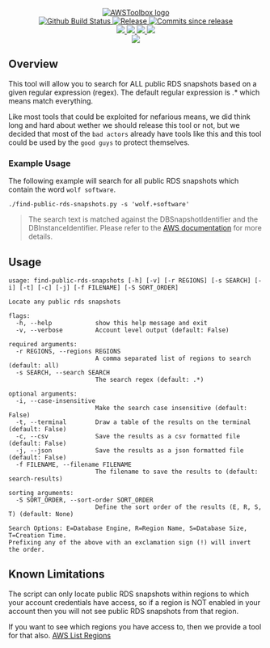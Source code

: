 <p align="center">
    <a href="https://github.com/AWSToolbox/">
        <img src="https://cdn.wolfsoftware.com/assets/images/github/organisations/awstoolbox/black-and-white-circle-256.png" alt="AWSToolbox logo" />
    </a>
    <br />
    <a href="https://github.com/AWSToolbox/find-public-rds-snapshots/actions/workflows/cicd-pipeline.yml">
        <img src="https://img.shields.io/github/workflow/status/AWSToolbox/find-public-rds-snapshots/CICD%20Pipeline/master?style=for-the-badge" alt="Github Build Status">
    </a>
    <a href="https://github.com/AWSToolbox/find-public-rds-snapshots/releases/latest">
        <img src="https://img.shields.io/github/v/release/AWSToolbox/find-public-rds-snapshots?color=blue&label=Latest%20Release&style=for-the-badge" alt="Release">
    </a>
    <a href="https://github.com/AWSToolbox/find-public-rds-snapshots/releases/latest">
        <img src="https://img.shields.io/github/commits-since/AWSToolbox/find-public-rds-snapshots/latest.svg?color=blue&style=for-the-badge" alt="Commits since release">
    </a>
    <br />
    <a href=".github/CODE_OF_CONDUCT.md">
        <img src="https://img.shields.io/badge/Code%20of%20Conduct-blue?style=for-the-badge" />
    </a>
    <a href=".github/CONTRIBUTING.md">
        <img src="https://img.shields.io/badge/Contributing-blue?style=for-the-badge" />
    </a>
    <a href=".github/SECURITY.md">
        <img src="https://img.shields.io/badge/Report%20Security%20Concern-blue?style=for-the-badge" />
    </a>
    <a href="https://github.com/AWSToolbox/find-public-rds-snapshots/issues">
        <img src="https://img.shields.io/badge/Get%20Support-blue?style=for-the-badge" />
    </a>
    <br />
    <a href="https://wolfsoftware.com/">
        <img src="https://img.shields.io/badge/Created%20by%20Wolf%20Software-blue?style=for-the-badge" />
    </a>
</p>

## Overview

This tool will allow you to search for ALL public RDS snapshots based on a given regular expression (regex). The default regular expression is .* which means match everything.

Like most tools that could be exploited for nefarious means, we did think long and hard about wether we should release this tool or not, but we decided that most of the `bad actors` already have tools like this and this tool could be used by the `good guys` to protect themselves.

### Example Usage

The following example will search for all public RDS snapshots which contain the word `wolf software`.

```shell
./find-public-rds-snapshots.py -s 'wolf.+software'
```
> The search text is matched against the DBSnapshotIdentifier and the DBInstanceIdentifier. Please refer to the [AWS documentation](https://docs.aws.amazon.com/cli/latest/reference/rds/describe-db-snapshots.html) for more details.

## Usage

```shell
usage: find-public-rds-snapshots [-h] [-v] [-r REGIONS] [-s SEARCH] [-i] [-t] [-c] [-j] [-f FILENAME] [-S SORT_ORDER]

Locate any public rds snapshots

flags:
  -h, --help            show this help message and exit
  -v, --verbose         Account level output (default: False)

required arguments:
  -r REGIONS, --regions REGIONS
                        A comma separated list of regions to search (default: all)
  -s SEARCH, --search SEARCH
                        The search regex (default: .*)

optional arguments:
  -i, --case-insensitive
                        Make the search case insensitive (default: False)
  -t, --terminal        Draw a table of the results on the terminal (default: False)
  -c, --csv             Save the results as a csv formatted file (default: False)
  -j, --json            Save the results as a json formatted file (default: False)
  -f FILENAME, --filename FILENAME
                        The filename to save the results to (default: search-results)

sorting arguments:
  -S SORT_ORDER, --sort-order SORT_ORDER
                        Define the sort order of the results (E, R, S, T) (default: None)

Search Options: E=Database Engine, R=Region Name, S=Database Size, T=Creation Time.
Prefixing any of the above with an exclamation sign (!) will invert the order.
```

## Known Limitations

The script can only locate public RDS snapshots within regions to which your account credentials have access, so if a region is NOT enabled in your account then you will not see public RDS snapshots from that region.

If you want to see which regions you have access to, then we provide a tool for that also. [AWS List Regions](https://github.com/AWSToolbox/list-regions)